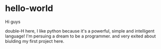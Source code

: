 # hello-world
Hi guys

double-H here, I like python because it's a powerful, simple and intelligent language! 
I'm persuing a dream to be a programmer. and very exited about biulding my first project here.
